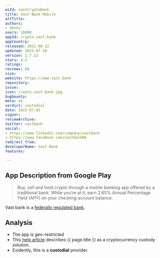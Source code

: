 ```yaml
---
wsId: vastCryptoBank
title: Vast Bank Mobile
altTitle:
authors:
- danny
users: 10000
appId: crypto.vast.bank
appCountry:
released: 2021-08-22
updated: 2023-07-10
version: 1.7.12
stars: 4.2
ratings:
reviews: 68
size:
website: https://www.vast.bank
repository:
issue:
icon: crypto.vast.bank.jpg
bugbounty:
meta: ok
verdict: custodial
date: 2023-07-02
signer:
reviewArchive:
twitter: vastbank
social:
- https://www.linkedin.com/company/vastbank
- https://www.facebook.com/vastbankNA
redirect_from:
developerName: Vast Bank
features:

---
```


## App Description from Google Play

> Buy, sell and hold crypto through a mobile banking app offered by a traditional bank. While you’re at it, earn 2.65% Annual Percentage Yield (APY) on your checking account balance.

Vast bank is a [federally regulated bank](https://www.vast.bank/crypto-banking-insights/crypto-custody-bank).

## Analysis

- The app is geo-restricted
- This [help article](https://www.vast.bank/crypto-banking-insights/crypto-custody-bank) describes {{ page.title }} as a cryptocurrency custody solution.
- Evidently, this is a **custodial** provider.
